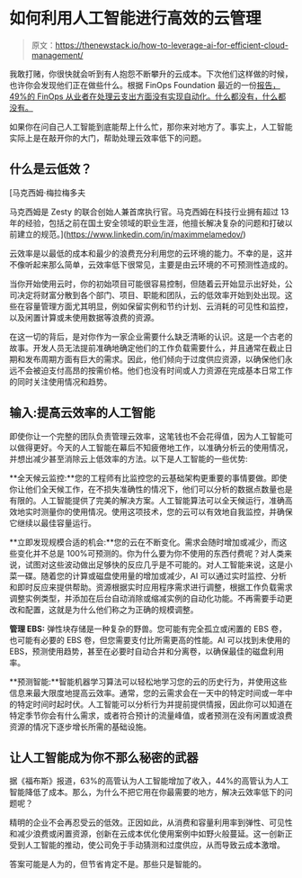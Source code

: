 # 如何利用人工智能进行高效的云管理

> 原文：<https://thenewstack.io/how-to-leverage-ai-for-efficient-cloud-management/>

我敢打赌，你很快就会听到有人抱怨不断攀升的云成本。下次他们这样做的时候，也许你会发现他们正在做些什么。根据 FinOps Foundation 最近的一份[报告，49%的 FinOps 从业者在处理云支出方面没有实现自动化。什么都没有，什么都没有。](https://data.finops.org/)

如果你在问自己人工智能到底能帮上什么忙，那你来对地方了。事实上，人工智能实际上是在敲开你的大门，帮助处理云效率低下的问题。

## 什么是云低效？

 [马克西姆·梅拉梅多夫

马克西姆是 Zesty 的联合创始人兼首席执行官。马克西姆在科技行业拥有超过 13 年的经验，包括之前在国土安全领域的职业生涯，他擅长解决复杂的问题和打破以前建立的规范。](https://www.linkedin.com/in/maximmelamedov/) 

云效率是以最低的成本和最少的浪费充分利用您的云环境的能力。不幸的是，这并不像听起来那么简单，云效率低下很常见，主要是由云环境的不可预测性造成的。

当你开始使用云时，你的初始项目可能很容易控制，但随着云开始显示出好处，公司决定将财富分散到各个部门、项目、职能和团队，云的低效率开始到处出现。这些在容量管理方面尤其明显，例如保留实例和节约计划、云消耗的可见性和监控，以及闲置计算或未使用数据等浪费的资源。

在这一切的背后，是对你作为一家企业需要什么缺乏清晰的认识。这是一个古老的故事。开发人员无法提前准确地确定他们的工作负载需要什么，并且通常在截止日期和发布周期方面有巨大的需求。因此，他们倾向于过度供应资源，以确保他们永远不会被迫支付高昂的按需价格。他们也没有时间或人力资源在完成基本日常工作的同时关注使用情况和趋势。

## 输入:提高云效率的人工智能

即使你让一个完整的团队负责管理云效率，这笔钱也不会花得值，因为人工智能可以做得更好。今天的人工智能在幕后不知疲倦地工作，以准确分析云的使用情况，并想出减少甚至消除云上低效率的方法。以下是人工智能的一些优势:

**全天候云监控:**您的工程师有比监控您的云基础架构更重要的事情要做。即使你让他们全天候工作，在不损失准确性的情况下，他们可以分析的数据点数量也是有限的。人工智能提供了完美的解决方案。人工智能算法可以全天候运行，准确高效地实时测量你的使用情况。使用这项技术，您的云可以有效地自我监控，并确保它继续以最佳容量运行。

**立即发现规模合适的机会:**您的云在不断变化。需求会随时增加或减少，而这些变化并不总是 100%可预测的。你为什么要为你不使用的东西付费呢？对人类来说，试图对这些波动做出足够快的反应几乎是不可能的。对人工智能来说，这是小菜一碟。随着您的计算或磁盘使用量的增加或减少，AI 可以通过实时监控、分析和即时反应来提供帮助。资源根据实时应用程序需求进行调整，根据工作负载需求调整实例类型，并添加在后台自动消除或缩减实例的自动化功能。不再需要手动更改和配置，这就是为什么他们称之为正确的规模调整。

**管理 EBS:** 弹性块存储是一种复杂的野兽。您可能有完全孤立或闲置的 EBS 卷，也可能有必要的 EBS 卷，但您需要支付比所需更高的性能。AI 可以找到未使用的 EBS，预测使用趋势，甚至在必要时自动合并和分离卷，以确保最佳的磁盘利用率。

**预测智能:**智能机器学习算法可以轻松地学习您的云的历史行为，并使用这些信息来最大限度地提高云效率。通常，您的云需求会在一天中的特定时间或一年中的特定时间时起时伏。人工智能可以分析行为并提前提供情报，因此你可以知道在特定季节你会有什么需求，或者符合预计的流量峰值，或者预测在没有闲置或浪费资源的情况下逐步增长所需的基础设施。

## 让人工智能成为你不那么秘密的武器

据《福布斯》报道，63%的高管认为人工智能增加了收入，44%的高管认为人工智能降低了成本。那么，为什么不把它用在你最需要的地方，解决云效率低下的问题呢？

精明的企业不会再忍受云的低效。正因如此，从消费和容量利用率到弹性、可见性和减少浪费或闲置资源，创新在云成本优化使用案例中如野火般蔓延。这一创新正受到人工智能的推动，使公司免于手动猜测和过度供应，从而导致云成本激增。

答案可能是人为的，但节省肯定不是。那些只是智能的。

<svg xmlns:xlink="http://www.w3.org/1999/xlink" viewBox="0 0 68 31" version="1.1"><title>Group</title> <desc>Created with Sketch.</desc></svg>